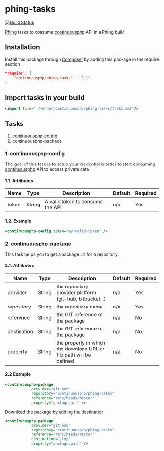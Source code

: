 # phing-tasks

[![Build Status](https://status.continuousphp.com/git-hub/continuousphp/phing-tasks?token=bb175a86-acb5-4f62-92b5-86d5900b6971)](https://continuousphp.com/git-hub/continuousphp/phing-tasks)

[Phing](https://www.phing.info/) tasks to consume [continuousphp](https://continuousphp.com/) API in a Phing build

## Installation

Install this package through [Composer](https://getcomposer.org/) by adding this package in the require section

```json
"require": {
    "continuousphp/phing-tasks": "~0.1"
}
```

## Import tasks in your build
```xml
<import file="./vendor/continuousphp/phing-tasks/tasks.xml"/>
```

## Tasks

1. [continuousphp-config](#1-continuousphp-config)
2. [continuousphp-package](#2-continuousphp-package)

### 1. continuousphp-config
The goal of this task is to setup your credential in order to start consuming
[continuousphp](https://continuousphp.com/) API to access private data

#### 1.1. Attributes
| Name  | Type   | Description                      | Default | Required |
| ----- | ------ | -------------------------------- | ------- | -------- |
| token | String | A valid token to consume the API | n/a     | Yes      |

#### 1.2. Example
```xml
<continuousphp-config token="my-valid-token" />
```

### 2. continuousphp-package
This task helps you to get a package url for a repository.

#### 2.1. Attributes
| Name        | Type   | Description                                                         | Default | Required |
| ----------- | ------ | ------------------------------------------------------------------- | ------- | -------- |
| provider    | String | the repository provider platform (git-hub, bitbucket...)            | n/a     | Yes      |
| repository  | String | the repository name                                                 | n/a     | Yes      |
| reference   | String | the GIT reference of the package                                    | n/a     | No       |
| destination | String | the GIT reference of the package                                    | n/a     | No       |
| property    | String | the property in which the download URL or file path will be defined | n/a     | No       |

#### 2.2 Example
```xml
<continuousphp-package
            provider="git-hub"
            repository="continuousphp/phing-tasks"
            reference="refs/heads/master"
            property="package.url" />
```
Download the package by adding the destination

```xml
<continuousphp-package
            provider="git-hub"
            repository="continuousphp/phing-tasks"
            reference="refs/heads/master"
            destination="/tmp"
            property="package.path" />
```